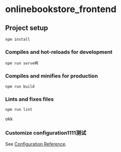 # onlinebookstore_frontend

## Project setup
```
npm install
```

### Compiles and hot-reloads for development
```
npm run serve啊

```

### Compiles and minifies for production
```
npm run build
```

### Lints and fixes files
```
npm run lint
```
okk
### Customize configuration1111测试
See [Configuration Reference](https://cli.vuejs.org/config/).


